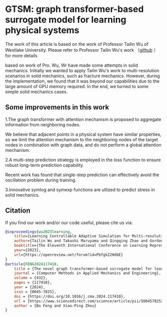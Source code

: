 # GTSM: graph transformer-based surrogate model for learning physical systems

The work of this article is based on the work of Professor Tailin Wu of Westlake University. Please refer to Professor Tailin Wu's work （[github](https://github.com/snap-stanford/lamp/tree/master) ）for more details

based on work of Pro. Wu, Wr have made some attempts in solid mechanics. Initially we wanted to apply Tailin Wu's work to multi-resolution scenarios in solid mechanics, such as fracture mechanics. However, during the implementation, we found that it was beyond our capabilities due to the large amount of GPU memory required. In the end, we turned to some simple solid mechanics cases.

## Some improvements in this work

1.The graph transformer with attention mechanism is proposed to aggregate information from neighboring nodes.

We believe that adjacent points in a physical system have similar properties, so we limit the attention mechanism to the neighboring nodes of the target nodes in combination with graph data, and do not perform a global attention mechanism.

2.A multi-step prediction strategy is employed in the loss function to ensure robust long-term prediction capability.

Recent work has found that single-step prediction can effectively avoid the oscillation problem during training.

3.Innovative symlog and symexp functions are utlized to predict stress in solid mechanics.

## Citation
If you find our work and/or our code useful, please cite us via:

```bibtex
@inproceedings{wu2023learning,
    title={Learning Controllable Adaptive Simulation for Multi-resolution Physics},
    author={Tailin Wu and Takashi Maruyama and Qingqing Zhao and Gordon Wetzstein and Jure Leskovec},
    booktitle={The Eleventh International Conference on Learning Representations},
    year={2023},
    url={https://openreview.net/forum?id=PbfgkZ2HdbE}
}
@article{FENG2024117410,
    title = {The novel graph transformer-based surrogate model for learning physical systems},
    journal = {Computer Methods in Applied Mechanics and Engineering},
    volume = {432},
    pages = {117410},
    year = {2024},
    issn = {0045-7825},
    doi = {https://doi.org/10.1016/j.cma.2024.117410},
    url = {https://www.sciencedirect.com/science/article/pii/S0045782524006650},
    author = {Bo Feng and Xiao-Ping Zhou}
}
```
